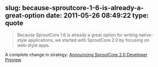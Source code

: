 slug: because-sproutcore-1-6-is-already-a-great-option
date: 2011-05-26 08:49:22
type: quote
---

> Because SproutCore 1.6 is already a great option for writing native-style applications, we started with SproutCore 2.0 by focusing on web-style apps.

A complete change in strategy: [Announcing SproutCore 2.0 Developer Preview](http://blog.sproutcore.com/announcing-sproutcore-2-0/?utm_source=feedburner&utm_medium=feed&utm_campaign=Feed%3A+Sproutcore-BlogPosts+%28SproutCore+-+Blog+posts%29)
